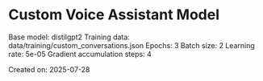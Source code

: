 # Custom Voice Assistant Model

Base model: distilgpt2
Training data: data/training/custom_conversations.json
Epochs: 3
Batch size: 2
Learning rate: 5e-05
Gradient accumulation steps: 4

Created on: 2025-07-28
